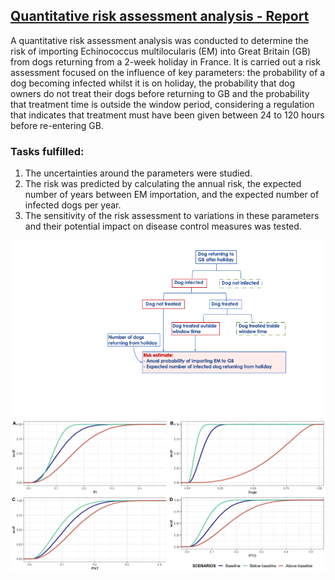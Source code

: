 ## [Quantitative risk assessment analysis - Report](https://github.com/lolavc/risk_analysis/blob/main/Risk4gh_251223.pdf)
A quantitative risk assessment analysis was conducted to determine the risk of importing Echinococcus multilocularis (EM) into Great Britain (GB) from dogs returning from a 2-week holiday in France. It is carried out a risk assessment focused on the influence of key parameters: the probability of a dog becoming infected whilst it is on holiday, the probability that dog owners do not treat their dogs before returning to GB and the probability that treatment time is outside the window period, considering a regulation that indicates that treatment must have been given between 24 to 120 hours before re-entering GB.
### Tasks fulfilled:
1. The uncertainties around the parameters were studied.
2. The risk was predicted by calculating the annual risk, the expected number of years between EM importation, and the expected number of infected dogs per year.
3. The sensitivity of the risk assessment to variations in these parameters and their potential impact on disease control measures was tested.
   
![](/img/Slide2.png)
![](/img/PlotAllChg.png)
